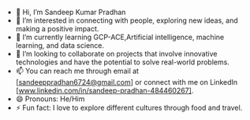 - 👋 Hi, I’m Sandeep Kumar Pradhan
- 👀 I’m interested in connecting with people, exploring new ideas, and making a positive impact.
- 🌱 I’m currently learning GCP-ACE,Artificial intelligence, machine learning, and data science.
- 💞️ I’m looking to collaborate on projects that involve innovative technologies and have the potential to solve real-world problems.
- 📫 You can reach me through email at [sandeeppradhan6724@gmail.com] or connect with me on LinkedIn [www.linkedin.com/in/sandeep-pradhan-484460267].
- 😄 Pronouns: He/Him
- ⚡ Fun fact:  I love to explore different cultures through food and travel.  

<!---
sandip6724/sandip6724 is a ✨ special ✨ repository because its `README.md` (this file) appears on your GitHub profile.
You can click the Preview link to take a look at your changes.
--->
